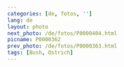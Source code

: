 ```yaml
---
categories: [de, fotos, '']
lang: de
layout: photo
next_photo: /de/fotos/P0000404.html
picname: P0000362
prev_photo: /de/fotos/P0000363.html
tags: [Bush, Ostrich]
---
```


